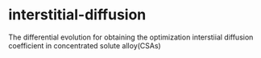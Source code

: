 # interstitial-diffusion
The differential evolution for obtaining the optimization interstiial diffusion coefficient in concentrated solute alloy(CSAs)
